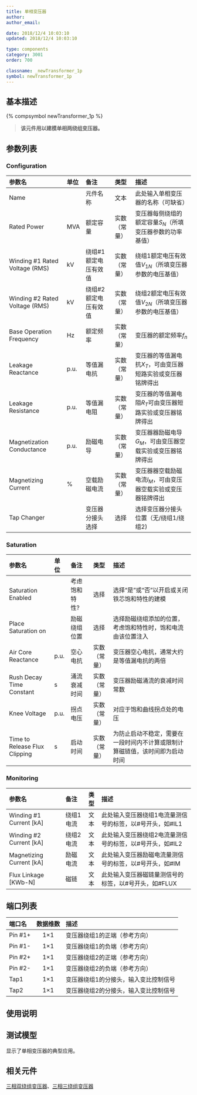 ```yaml
---
title: 单相变压器
author: 
author_email:

date: 2018/12/4 10:03:10
updated: 2018/12/4 10:03:10

type: components
category: 3001
order: 700

classname: _newTransformer_1p
symbol: newTransformer_1p
---
```

## 基本描述
{% compsymbol newTransformer_1p %}

> **该元件用以建模单相两绕组变压器。**

## 参数列表
### Configuration
| 参数名 | 单位 | 备注 | 类型 | 描述 |
| :--- | :--- | :--- | :--: | :--- |
| Name |  | 元件名称 | 文本 | 此处输入单相变压器的名称（可缺省） |
| Rated Power | MVA | 额定容量 | 实数（常量） | 变压器每侧绕组的额定容量$S_N$（所填变压器参数的功率基值） |
| Winding #1 Rated Voltage (RMS) | kV | 绕组#1额定电压有效值 | 实数（常量） | 绕组1额定电压有效值$V_{1N}$（所填变压器参数的电压基值） |
| Winding #2 Rated Voltage (RMS) | kV | 绕组#2额定电压有效值 | 实数（常量） | 绕组2额定电压有效值$V_{2N}$（所填变压器参数的电压基值） |
| Base Operation Frequency | Hz | 额定频率 | 实数（常量） | 变压器的额定频率$f_n$ |
| Leakage Reactance | p.u. | 等值漏电抗 | 实数（常量） | 变压器的等值漏电抗$X_T$，可由变压器短路实验或变压器铭牌得出 |
| Leakage Resistance | p.u. | 等值漏电阻 | 实数（常量） | 变压器的等值漏电阻$R_T$可由变压器短路实验或变压器铭牌得出 |
| Magnetization Conductance | p.u. | 励磁电导 | 实数（常量） | 变压器器励磁电导$G_M$，可由变压器空载实验或变压器铭牌得出 |
| Magnetizing Current | % | 空载励磁电流 | 实数（常量） | 变压器器空载励磁电流$I_M$，可由变压器空载实验或变压器铭牌得出 |
| Tap Changer |  | 变压器分接头选择 | 选择 | 选择变压器分接头位置（无/绕组1/绕组2) |

### Saturation
| 参数名 | 单位 | 备注 | 类型 | 描述 |
| :--- | :--- | :--- | :--: | :--- |
| Saturation Enabled |  | 考虑饱和特性? | 选择 | 选择“是”或“否”以开启或关闭铁芯饱和特性的建模 |
| Place Saturation on |  | 励磁绕组位置 | 选择 | 选择励磁绕组添加的位置，考虑饱和特性时，饱和电流由该位置注入 |
| Air Core Reactance | p.u. | 空心电抗 | 实数（常量） | 变压器空心电抗，通常大约是等值漏电抗的两倍 |
| Rush Decay Time Constant | s | 涌流衰减时间 | 实数（常量） | 变压器励磁涌流的衰减时间常数 |
| Knee Voltage | p.u. | 拐点电压 | 实数（常量） | 对应于饱和曲线拐点处的电压 |
| Time to Release Flux Clipping | s | 启动时间 | 实数（常量） | 为防止启动不稳定，需要在一段时间内不计算或限制计算磁链值，该时间即为启动时间 |

### Monitoring
| 参数名 | 备注 | 类型 | 描述 |
| :--- | :--- | :--: | :--- |
| Winding #1 Current \[kA\] | 绕组1电流 | 文本 | 此处输入变压器绕组1电流量测信号的标签，以#号开头，如#IL1 |
| Winding #2 Current \[kA\] | 绕组2电流 | 文本 | 此处输入变压器绕组2电流量测信号的标签，以#号开头，如#IL2 |
| Magnetizing Current \[kA\] | 励磁电流 | 文本 | 此处输入变压器励磁电流量测信号的标签，以#号开头，如#IM |
| Flux Linkage \[KWb-N\] | 磁链 | 文本 | 此处输入变压器磁链量测信号的标签，以#号开头，如#FLUX |


## 端口列表

| 端口名 | 数据维数 | 描述 |
| :--- | :--:  | :--- |
| Pin #1+ | 1×1 |变压器绕组1的正端（参考方向）|                   
| Pin #1- | 1×1 |变压器绕组1的负端（参考方向）|                   
| Pin #2+ | 1×1 |变压器绕组2的正端（参考方向）|                   
| Pin #2- | 1×1 |变压器绕组2的负端（参考方向）|                   
| Tap1 | 1×1 |变压器绕组1的分接头，输入变比控制信号 |                   
| Tap2 | 1×1 |变压器绕组2的分接头，输入变比控制信号 |                   

## 使用说明


## 测试模型
[<test name>](<test link>)显示了单相变压器的典型应用。

## 相关元件

[三相双绕组变压器](/components/comp_newTransformer_3p2w.html)、[三相三绕组变压器](/components/comp_newTransformer_3p3w.html)
